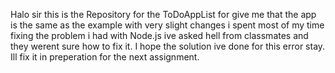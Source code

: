 Halo sir this is the Repository for the ToDoAppList for give me that the app is the same as the example with very slight changes i spent most of my time fixing the problem i had with Node.js ive asked hell from classmates and they werent sure how to fix it. I hope the solution ive done for this error stay. Ill fix it in preperation for the next assignment.
